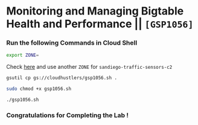 # Monitoring and Managing Bigtable Health and Performance || `[GSP1056]`

### Run the following Commands in Cloud Shell
```bash
export ZONE=
```
Check [here](https://console.cloud.google.com/bigtable/instances/sandiego?) and use another `ZONE` for `sandiego-traffic-sensors-c2` 

```bash
gsutil cp gs://cloudhustlers/gsp1056.sh .

sudo chmod +x gsp1056.sh

./gsp1056.sh
```

### Congratulations for Completing the Lab !
